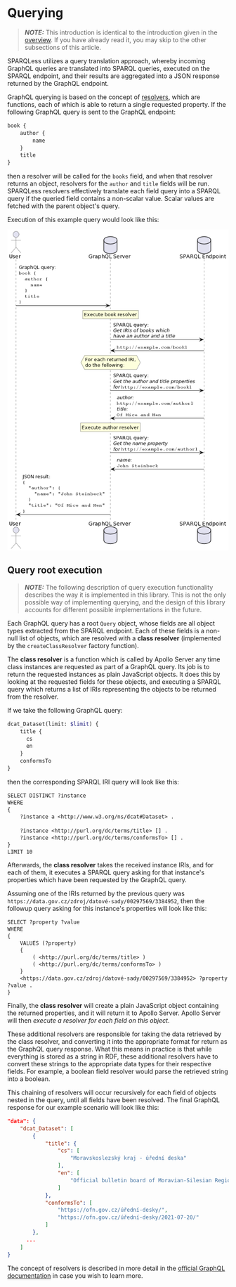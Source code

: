 # Querying

> **_NOTE:_**  This introduction is identical to the introduction
given in the [overview](overview.md). If you have already read it,
you may skip to the other subsections of this article.

SPARQLess utilizes a query translation approach, whereby incoming
GraphQL queries are translated into SPARQL queries, executed on the
SPARQL endpoint, and their results are aggregated into a JSON
response returned by the GraphQL endpoint.

GraphQL querying is based on the concept of
[resolvers](https://graphql.org/learn/execution/), which are functions,
each of which is able to return a single requested property.
If the following GraphQL query is sent to the GraphQL endpoint:

```graphql
book {
    author {
        name
    }
    title
}
```

then a resolver will be called for the `books` field, and when that
resolver returns an object, resolvers for the `author` and `title`
fields will be run. SPARQLess resolvers effectively translate
each field query into a SPARQL query if the queried field contains
a non-scalar value. Scalar values are fetched with the parent object's
query.

Execution of this example query would look like this:

![Querying sequence diagram](img/querying_diagram.png)

## Query root execution

> **_NOTE:_** The following description of query execution functionality
describes the way it is implemented in this library. This is not the only
possible way of implementing querying, and the design of this library
accounts for different possible implementations in the future.

Each GraphQL query has a root `Query` object, whose fields
are all object types extracted from the SPARQL endpoint.
Each of these fields is a non-null list of objects,
which are resolved with a **class resolver** (implemented by
the `createClassResolver` factory function).

The **class resolver** is a function which is called by Apollo Server
any time class instances are requested as part of a GraphQL query.
Its job is to return the requested instances as plain JavaScript
objects. It does this by looking at the requested fields for these
objects, and executing a SPARQL query which returns a list of IRIs
representing the objects to be returned from the resolver.

If we take the following GraphQL query:

```graphql
dcat_Dataset(limit: $limit) {
    title {
      cs
      en
    }
    conformsTo
}
```

then the corresponding SPARQL IRI query will look like this:

```sparql
SELECT DISTINCT ?instance
WHERE
{
    ?instance a <http://www.w3.org/ns/dcat#Dataset> .

    ?instance <http://purl.org/dc/terms/title> [] .
    ?instance <http://purl.org/dc/terms/conformsTo> [] .        
}
LIMIT 10
```

Afterwards, the **class resolver** takes the received instance IRIs,
and for each of them, it executes a SPARQL query asking for that instance's
properties which have been requested by the GraphQL query.

Assuming one of the IRIs returned by the previous query was
`https://data.gov.cz/zdroj/datové-sady/00297569/3384952`, then the followup
query asking for this instance's properties will look like this:

```sparql
SELECT ?property ?value
WHERE
{
    VALUES (?property)
    {
        ( <http://purl.org/dc/terms/title> )
        ( <http://purl.org/dc/terms/conformsTo> )
    }
    <https://data.gov.cz/zdroj/datové-sady/00297569/3384952> ?property ?value .
}
```

Finally, the **class resolver** will create a plain JavaScript object
containing the returned properties, and it will return it to Apollo Server.
Apollo Server will then *execute a resolver for each field on this object*.

These additional resolvers are responsible for taking the data retrieved
by the class resolver, and converting it into the appropriate format
for return as the GraphQL query response. What this means in practice
is that while everything is stored as a string in RDF,
these additional resolvers have to convert these strings to the appropriate
data types for their respective fields. For example, a boolean field
resolver would parse the retrieved string into a boolean.

This chaining of resolvers will occur recursively for each field
of objects nested in the query, until all fields have been resolved.
The final GraphQL response for our example scenario will look like this:

```json
"data": {
    "dcat_Dataset": [
        {
            "title": {
                "cs": [
                    "Moravskoslezský kraj - úřední deska"
                ],
                "en": [
                    "Official bulletin board of Moravian-Silesian Region "
                ]
            },
            "conformsTo": [
                "https://ofn.gov.cz/úřední-desky/",
                "https://ofn.gov.cz/úřední-desky/2021-07-20/"
            ]
        },
      ...
    ]
}
```

The concept of resolvers is described in more detail in the
[official GraphQL documentation](https://graphql.org/learn/execution/)
in case you wish to learn more.
